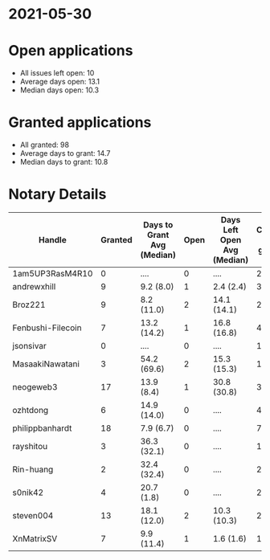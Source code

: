 2021-05-30
==========

# Open applications

- All issues left open: 10
- Average days open: 13.1
- Median days open: 10.3

# Granted applications

- All granted: 98
- Average days to grant: 14.7
- Median days to grant: 10.8

# Notary Details

| Handle            |   Granted | Days to Grant Avg (Median)   |   Open | Days Left Open Avg (Median)   |   Closed (no grant) |
|-------------------|-----------|------------------------------|--------|-------------------------------|---------------------|
| 1am5UP3RasM4R10   |         0 | ....                         |      0 | ....                          |                   2 |
| andrewxhill       |         9 | 9.2  (8.0)                   |      1 | 2.4  (2.4)                    |                  32 |
| Broz221           |         9 | 8.2  (11.0)                  |      2 | 14.1  (14.1)                  |                  23 |
| Fenbushi-Filecoin |         7 | 13.2  (14.2)                 |      1 | 16.8  (16.8)                  |                  44 |
| jsonsivar         |         0 | ....                         |      0 | ....                          |                  13 |
| MasaakiNawatani   |         3 | 54.2  (69.6)                 |      2 | 15.3  (15.3)                  |                  18 |
| neogeweb3         |        17 | 13.9  (8.4)                  |      1 | 30.8  (30.8)                  |                  34 |
| ozhtdong          |         6 | 14.9  (14.0)                 |      0 | ....                          |                  41 |
| philippbanhardt   |        18 | 7.9  (6.7)                   |      0 | ....                          |                  73 |
| rayshitou         |         3 | 36.3  (32.1)                 |      0 | ....                          |                  11 |
| Rin-huang         |         2 | 32.4  (32.4)                 |      0 | ....                          |                   2 |
| s0nik42           |         4 | 20.7  (1.8)                  |      0 | ....                          |                  20 |
| steven004         |        13 | 18.1  (12.0)                 |      2 | 10.3  (10.3)                  |                  23 |
| XnMatrixSV        |         7 | 9.9  (11.4)                  |      1 | 1.6  (1.6)                    |                  13 |